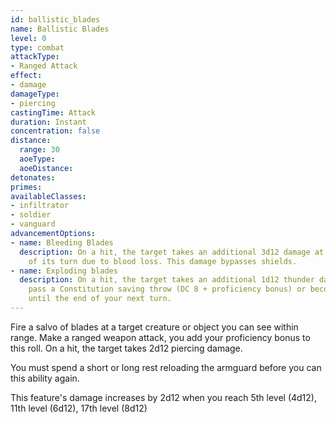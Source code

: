 ```yaml
---
id: ballistic_blades
name: Ballistic Blades
level: 0
type: combat
attackType:
- Ranged Attack
effect:
- damage
damageType:
- piercing
castingTime: Attack
duration: Instant
concentration: false
distance:
  range: 30
  aoeType: 
  aoeDistance: 
detonates: 
primes: 
availableClasses:
- infiltrator
- soldier
- vanguard
advancementOptions:
- name: Bleeding Blades
  description: On a hit, the target takes an additional 3d12 damage at the start
    of its turn due to blood loss. This damage bypasses shields.
- name: Exploding blades
  description: On a hit, the target takes an additional 1d12 thunder damage and must
    pass a Constitution saving throw (DC 8 + proficiency bonus) or becomes stunned
    until the end of your next turn.
---
```

Fire a salvo of blades at a target creature or object you can see within range. Make a ranged weapon attack, you add
your proficiency bonus to this roll. On a hit, the target takes 2d12 piercing damage.

You must spend a short or long rest reloading the armguard before you can this ability again.

This feature's damage increases by 2d12 when you reach 5th level (4d12), 11th level (6d12), 17th level (8d12)
